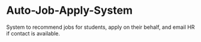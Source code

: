 # Auto-Job-Apply-System
System to recommend jobs for students, apply on their behalf, and email HR if contact is available.

